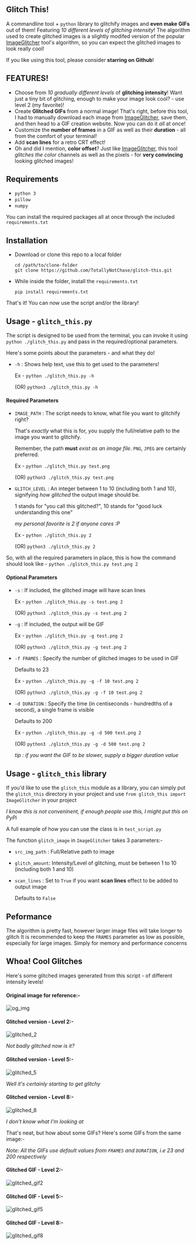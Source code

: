 ## Glitch This!
A commandline tool + `python` library to glitchify images and **even make GIFs** out of them!
Featuring *10 different levels of glitching intensity*! The algorithm used to create glitched images is a slightly modifed version of the popular [ImageGlitcher](https://www.airtightinteractive.com/demos/js/imageglitcher/) tool's algorithm, so you can expect the glitched images to look really cool!

If you like using this tool, please consider **starring on Github**!
## FEATURES!
* Choose from *10 gradually different levels* of **glitching intensity**!
  Want just a tiny bit of glitching, enough to make your image look cool? - use level 2 (my favorite)!
* Create **Glitched GIFs** from a normal image!
  That's right, before this tool, I had to manually download each image from [ImageGlitcher](https://www.airtightinteractive.com/demos/js/imageglitcher/), save them, and then head to a GIF creation website.
  Now you can do it *all* at once!
* Customize the **number of frames** in a GIF as well as their **duration** - all from the comfort of your terminal!
* Add **scan lines** for a retro CRT effect!
* Oh and did I mention, **color offset**? Just like [ImageGlitcher](https://www.airtightinteractive.com/demos/js/imageglitcher/), this tool *glitches the color* channels as well as the pixels - for **very convincing** looking glitched images!

## Requirements
* `python 3`
* `pillow`
* `numpy`

You can install the required packages all at once through the included `requirements.txt`
## Installation
* Download or clone this repo to a local folder
  ```
  cd /path/to/clone-folder
  git clone https://github.com/TotallyNotChase/glitch-this.git
  ```
* While inside the folder, install the `requirements.txt`
  ```
  pip install requirements.txt
  ```

That's it! You can now use the script and/or the library!

## Usage - `glitch_this.py`
The script is designed to be used from the terminal, you can invoke it using `python ./glitch_this.py` and pass in the required/optional parameters.

Here's some points about the parameters - and what they do!

* `-h` : Shows help text, use this to get used to the parameters!

  Ex - `python ./glitch_this.py -h`

  (OR) `python3 ./glitch_this.py -h`
#### Required Parameters
  * `IMAGE_PATH` : The script needs to know, what file you want to glitchify right?

    That's *exactly* what this is for, you supply the full/relative path to the image you want to glitchify.

    Remember, the path **must** *exist as an image file*. `PNG`, `JPEG` are certainly preferred.

    Ex - `python ./glitch_this.py test.png`

    (OR) `python3 ./glitch_this.py test.png`

  * `GLITCH_LEVEL` : An integer between 1 to 10 (including both 1 and 10), signifying *how glitched* the output image should be.

    1 stands for "you call this glitched?", 10 stands for "good luck understanding this one"

    *my personal favorite is 2 if anyone cares :P*

    Ex - `python ./glitch_this.py 2`

    (OR) `python3 ./glitch_this.py 2`

So, with all the required parameters in place, this is how the command should look like - `python ./glitch_this.py test.png 2`
#### Optional Parameters
  * `-s` : If included, the glitched image will have scan lines

    Ex - `python ./glitch_this.py -s test.png 2`

    (OR) `python3 ./glitch_this.py -s test.png 2`
  * `-g` : If included, the output will be GIF

    Ex - `python ./glitch_this.py -g test.png 2`

    (OR) `python3 ./glitch_this.py -g test.png 2`

  * `-f FRAMES` : Specify the number of glitched images to be used in GIF

    Defaults to 23

    Ex - `python ./glitch_this.py -g -f 10 test.png 2`

    (OR) `python3 ./glitch_this.py -g -f 10 test.png 2`

  * `-d DURATION` : Specify the time (in centiseconds - hundredths of a second), a single frame is visible

    Defaults to 200

    Ex - `python ./glitch_this.py -g -d 500 test.png 2`

    (OR) `python3 ./glitch_this.py -g -d 500 test.png 2`

    *tip : if you want the GIF to be slower, supply a bigger duration value*

## Usage - `glitch_this` library
If you'd like to use the `glitch_this` module as a library, you can simply put the `glitch_this` directory in your project and use `from glitch_this import ImageGlitcher` in your project

*I know this is not conveninent, if enough people use this, I might put this on PyPi*

A full example of how you can use the class is in `test_script.py`

The function `glitch_image` in `ImageGlitcher` takes 3 parameters:-
  * `src_img_path` : Full/Relative path to image

  * `glitch_amount`: Intensity/Level of glitching, must be between 1 to 10 (including both 1 and 10)

  * `scan_lines` : Set to `True` if you want **scan lines** effect to be added to output image

     Defaults to `False` 

## Peformance
The algorithm is pretty fast, however larger image files will take longer to glitch
It is recommended to keep the `FRAMES` parameter as low as possible, especially for large images. Simply for memory and performance concerns

## Whoa! Cool Glitches
Here's some glitched images generated from this script - of different intensity levels!

#### Original image for reference:-

![og_img](./example/source.png)

#### Glitched version - Level 2:-

![glitched_2](./example/glitched2.png)

*Not badly glitched now is it?*

#### Glitched version - Level 5:-

![glitched_5](./example/glitched5.png)

*Well it's certainly starting to get glitchy*

#### Glitched version  - Level 8:-

![glitched_8](./example/glitched8.png)

*I don't know what I'm looking at*

That's neat, but how about some GIFs? Here's some GIFs from the same image:-

*Note: All the GIFs use default values from `FRAMES` and `DURATION`, i.e 23 and 200 respectively*

#### Glitched GIF - Level 2:-

![glitched_gif2](./example/glitched2.gif)

#### Glitched GIF - Level 5:-

![glitched_gif5](./example/glitched5.gif)

#### Glitched GIF  - Level 8:-

![glitched_gif8](./example/glitched8.gif)
